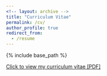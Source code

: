 ```yaml
---
<!-- layout: archive -->
title: "Curriculum Vitae"
permalink: /cv/
author_profile: true
redirect_from:
  - /resume
---
```


{% include base_path %}

[Click to view my curriculum vitae [PDF]](http://fuweijie.github.io/files/CV_WeijieFu.pdf)

<!-- <embed src="http://fuweijie.com/files/CV_WeijieFu" width="650" height="1800" type='application/pdf'> -->
